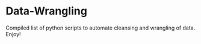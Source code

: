 # Data-Wrangling
Compiled list of python scripts to automate cleansing and wrangling of data. Enjoy!